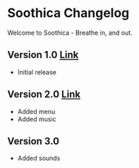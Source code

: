 # Soothica Changelog
Welcome to Soothica - Breathe in, and out.
## Version 1.0 [Link](https://gitlab.com/Zakemski/soothica/-/tree/dd7b366ad004aa14614c95286085c7c84cf96036)
- Initial release
## Version 2.0 [Link](https://gitlab.com/Zakemski/soothica/-/tree/0b0836d385e382252d718cf063e79b0ed39ee02c)
- Added menu
- Added music
## Version 3.0
- Added sounds
